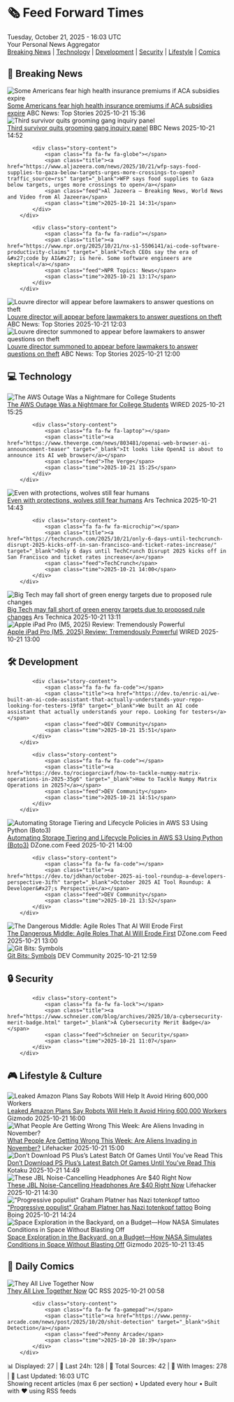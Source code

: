 <!-- Processing 54 RSS feeds at 2025-10-21 16:02:48 UTC -->
<!-- Processing: Penny Arcade -->
<!-- Processing: Poorly Drawn Lines -->
<!-- Processing: Cyanide & Happiness -->
<!-- Processing: Girl Genius -->
<!-- Processing: CNN Top Stories -->
<!-- Processing: BBC Breaking News -->
<!-- Processing: CBC News -->
<!-- Error processing https://rss.cbc.ca/lineup/topstories.xml: The read operation timed out -->
<!-- Processing: Associated Press Breaking -->
<!-- Processing: ABC News Breaking -->
<!-- Processing: Sky News World -->
<!-- Processing: The Verge -->
<!-- Processing: Ars Technica -->
<!-- Processing: WIRED -->
<!-- Processing: Hacker News -->
<!-- Processing: Dev.to -->
<!-- Processing: StackOverflow Blog -->
<!-- Processing: It's FOSS -->
<!-- Processing: Red Hat Blog -->
<!-- Processing: Coding Horror -->
<!-- Processing: The Pragmatic Engineer -->
<!-- Processing: Lifehacker -->
<!-- Processing: Gizmodo -->
<!-- Generated 8 new posts out of 22 feeds processed -->
<div class="newspaper-header">
    <h1 class="newspaper-title">🗞️ Feed Forward Times</h1>
    <div class="newspaper-date">Tuesday, October 21, 2025 - 16:03 UTC</div>
    <div class="newspaper-subtitle">Your Personal News Aggregator</div>
</div>

<div class="newspaper-nav">
    <a href="#breaking">Breaking News</a> |
    <a href="#tech">Technology</a> |
    <a href="#dev">Development</a> |
    <a href="#security">Security</a> |
    <a href="#lifestyle">Lifestyle</a> |
    <a href="#webcomics">Comics</a>
</div>

<div class="news-section breaking-news" id="breaking">
<h2 class="section-header">🚨 Breaking News</h2>
<div class="stories-container">
<div class="story">
            <img src="https://s.abcnews.com/images/Health/johnson-rt-er-251020_1760989553490_hpMain_4x3t_384.jpg" alt="Some Americans fear high health insurance premiums if ACA subsidies expire" class="story-image" loading="lazy" onerror="this.style.display='none'">
            <div class="story-content">
                <span class="fa fa-fw fa-tv"></span>
                <span class="title"><a href="https://abcnews.go.com/Health/americans-fear-high-premiums-aca-enhanced-subsidies-expire/story?id=126613026" target="_blank">Some Americans fear high health insurance premiums if ACA subsidies expire</a></span>
                <span class="feed">ABC News: Top Stories</span>
                <span class="time">2025-10-21 15:36</span>
            </div>
        </div>
<div class="story">
            <img src="https://ichef.bbci.co.uk/ace/standard/240/cpsprodpb/05dd/live/3d85dc50-ae8d-11f0-aa13-0b0479f6f42a.jpg" alt="Third survivor quits grooming gang inquiry panel" class="story-image" loading="lazy" onerror="this.style.display='none'">
            <div class="story-content">
                <span class="fa fa-fw fa-flag"></span>
                <span class="title"><a href="https://www.bbc.com/news/articles/cwykd173l3vo?at_medium=RSS&at_campaign=rss" target="_blank">Third survivor quits grooming gang inquiry panel</a></span>
                <span class="feed">BBC News</span>
                <span class="time">2025-10-21 14:52</span>
            </div>
        </div>
<div class="story">
            
            <div class="story-content">
                <span class="fa fa-fw fa-globe"></span>
                <span class="title"><a href="https://www.aljazeera.com/news/2025/10/21/wfp-says-food-supplies-to-gaza-below-targets-urges-more-crossings-to-open?traffic_source=rss" target="_blank">WFP says food supplies to Gaza below targets, urges more crossings to open</a></span>
                <span class="feed">Al Jazeera – Breaking News, World News and Video from Al Jazeera</span>
                <span class="time">2025-10-21 14:31</span>
            </div>
        </div>
<div class="story">
            
            <div class="story-content">
                <span class="fa fa-fw fa-radio"></span>
                <span class="title"><a href="https://www.npr.org/2025/10/21/nx-s1-5506141/ai-code-software-productivity-claims" target="_blank">Tech CEOs say the era of &#x27;code by AI&#x27; is here. Some software engineers are skeptical</a></span>
                <span class="feed">NPR Topics: News</span>
                <span class="time">2025-10-21 13:17</span>
            </div>
        </div>
<div class="story">
            <img src="https://s.abcnews.com/images/International/louvre-remains-closed_1761046662532_hpMain_4x3t_384.jpg" alt="Louvre director will appear before lawmakers to answer questions on theft" class="story-image" loading="lazy" onerror="this.style.display='none'">
            <div class="story-content">
                <span class="fa fa-fw fa-tv"></span>
                <span class="title"><a href="https://abcnews.go.com/International/louvre-director-summoned-french-lawmakers-amid-ongoing-investigation/story?id=126713238" target="_blank">Louvre director will appear before lawmakers to answer questions on theft</a></span>
                <span class="feed">ABC News: Top Stories</span>
                <span class="time">2025-10-21 12:03</span>
            </div>
        </div>
<div class="story">
            <img src="https://s.abcnews.com/images/International/louvre-remains-closed_1761046662532_hpMain_4x3t_384.jpg" alt="Louvre director summoned to appear before lawmakers to answer questions on theft" class="story-image" loading="lazy" onerror="this.style.display='none'">
            <div class="story-content">
                <span class="fa fa-fw fa-tv"></span>
                <span class="title"><a href="https://abcnews.go.com/International/louvre-director-summoned-french-lawmakers-amid-ongoing-investigation/story?id=126713238" target="_blank">Louvre director summoned to appear before lawmakers to answer questions on theft</a></span>
                <span class="feed">ABC News: Top Stories</span>
                <span class="time">2025-10-21 12:00</span>
            </div>
        </div>
</div>
</div>
<div class="news-section tech-news" id="tech">
<h2 class="section-header">💻 Technology</h2>
<div class="stories-container">
<div class="story">
            <img src="https://media.wired.com/photos/68f6afa95a7f87dd7d81d184/master/pass/Top_Art_Digital_Illo.jpg" alt="The AWS Outage Was a Nightmare for College Students" class="story-image" loading="lazy" onerror="this.style.display='none'">
            <div class="story-content">
                <span class="fa fa-fw fa-bolt"></span>
                <span class="title"><a href="https://www.wired.com/story/the-aws-outage-was-a-nightmare-for-college-students/" target="_blank">The AWS Outage Was a Nightmare for College Students</a></span>
                <span class="feed">WIRED</span>
                <span class="time">2025-10-21 15:25</span>
            </div>
        </div>
<div class="story">
            
            <div class="story-content">
                <span class="fa fa-fw fa-laptop"></span>
                <span class="title"><a href="https://www.theverge.com/news/803481/openai-web-browser-ai-announcement-teaser" target="_blank">It looks like OpenAI is about to announce its AI web browser</a></span>
                <span class="feed">The Verge</span>
                <span class="time">2025-10-21 15:25</span>
            </div>
        </div>
<div class="story">
            <img src="https://cdn.arstechnica.net/wp-content/uploads/2025/10/GettyImages-2206876894-500x500.jpg" alt="Even with protections, wolves still fear humans" class="story-image" loading="lazy" onerror="this.style.display='none'">
            <div class="story-content">
                <span class="fa fa-fw fa-cog"></span>
                <span class="title"><a href="https://arstechnica.com/science/2025/10/even-with-protections-wolves-still-fear-humans/" target="_blank">Even with protections, wolves still fear humans</a></span>
                <span class="feed">Ars Technica</span>
                <span class="time">2025-10-21 14:43</span>
            </div>
        </div>
<div class="story">
            
            <div class="story-content">
                <span class="fa fa-fw fa-microchip"></span>
                <span class="title"><a href="https://techcrunch.com/2025/10/21/only-6-days-until-techcrunch-disrupt-2025-kicks-off-in-san-francisco-and-ticket-rates-increase/" target="_blank">Only 6 days until TechCrunch Disrupt 2025 kicks off in San Francisco and ticket rates increase</a></span>
                <span class="feed">TechCrunch</span>
                <span class="time">2025-10-21 14:00</span>
            </div>
        </div>
<div class="story">
            <img src="https://cdn.arstechnica.net/wp-content/uploads/2025/10/bigtechgreen-500x500.jpg" alt="Big Tech may fall short of green energy targets due to proposed rule changes" class="story-image" loading="lazy" onerror="this.style.display='none'">
            <div class="story-content">
                <span class="fa fa-fw fa-cog"></span>
                <span class="title"><a href="https://arstechnica.com/tech-policy/2025/10/big-tech-may-fall-short-of-green-energy-targets-due-to-proposed-rule-changes/" target="_blank">Big Tech may fall short of green energy targets due to proposed rule changes</a></span>
                <span class="feed">Ars Technica</span>
                <span class="time">2025-10-21 13:11</span>
            </div>
        </div>
<div class="story">
            <img src="https://media.wired.com/photos/68f6b8277d69a28856c00e63/master/pass/IMG_0006.JPG" alt="Apple iPad Pro (M5, 2025) Review: Tremendously Powerful" class="story-image" loading="lazy" onerror="this.style.display='none'">
            <div class="story-content">
                <span class="fa fa-fw fa-bolt"></span>
                <span class="title"><a href="https://www.wired.com/review/apple-ipad-pro-m5-2025/" target="_blank">Apple iPad Pro (M5, 2025) Review: Tremendously Powerful</a></span>
                <span class="feed">WIRED</span>
                <span class="time">2025-10-21 13:00</span>
            </div>
        </div>
</div>
</div>
<div class="news-section dev-news" id="dev">
<h2 class="section-header">🛠️ Development</h2>
<div class="stories-container">
<div class="story">
            
            <div class="story-content">
                <span class="fa fa-fw fa-code"></span>
                <span class="title"><a href="https://dev.to/enric-ai/we-built-an-ai-code-assistant-that-actually-understands-your-repo-looking-for-testers-19f8" target="_blank">We built an AI code assistant that actually understands your repo. Looking for testers</a></span>
                <span class="feed">DEV Community</span>
                <span class="time">2025-10-21 15:51</span>
            </div>
        </div>
<div class="story">
            
            <div class="story-content">
                <span class="fa fa-fw fa-code"></span>
                <span class="title"><a href="https://dev.to/rociogarciavf/how-to-tackle-numpy-matrix-operations-in-2025-35g6" target="_blank">How to Tackle Numpy Matrix Operations in 2025?</a></span>
                <span class="feed">DEV Community</span>
                <span class="time">2025-10-21 14:51</span>
            </div>
        </div>
<div class="story">
            <img src="https://dz2cdn1.dzone.com/thumbnail?fid=18706318&w=600" alt="Automating Storage Tiering and Lifecycle Policies in AWS S3 Using Python (Boto3)" class="story-image" loading="lazy" onerror="this.style.display='none'">
            <div class="story-content">
                <span class="fa fa-fw fa-newspaper"></span>
                <span class="title"><a href="https://dzone.com/articles/automating-storage-tiering-and-lifecycle-policies" target="_blank">Automating Storage Tiering and Lifecycle Policies in AWS S3 Using Python (Boto3)</a></span>
                <span class="feed">DZone.com Feed</span>
                <span class="time">2025-10-21 14:00</span>
            </div>
        </div>
<div class="story">
            
            <div class="story-content">
                <span class="fa fa-fw fa-code"></span>
                <span class="title"><a href="https://dev.to/jdkhan/october-2025-ai-tool-roundup-a-developers-perspective-3ifh" target="_blank">October 2025 AI Tool Roundup: A Developer&#x27;s Perspective</a></span>
                <span class="feed">DEV Community</span>
                <span class="time">2025-10-21 13:52</span>
            </div>
        </div>
<div class="story">
            <img src="https://dz2cdn1.dzone.com/thumbnail?fid=18706299&w=600" alt="The Dangerous Middle: Agile Roles That AI Will Erode First" class="story-image" loading="lazy" onerror="this.style.display='none'">
            <div class="story-content">
                <span class="fa fa-fw fa-newspaper"></span>
                <span class="title"><a href="https://dzone.com/articles/dangerous-middle-agile-roles-ai-erosion" target="_blank">The Dangerous Middle: Agile Roles That AI Will Erode First</a></span>
                <span class="feed">DZone.com Feed</span>
                <span class="time">2025-10-21 13:00</span>
            </div>
        </div>
<div class="story">
            <img src="https://media2.dev.to/dynamic/image/width=800%2Cheight=%2Cfit=scale-down%2Cgravity=auto%2Cformat=auto/https%3A%2F%2Fdev-to-uploads.s3.amazonaws.com%2Fuploads%2Farticles%2F0yc92b5mvrmnwj4myaad.png" alt="Git Bits: Symbols" class="story-image" loading="lazy" onerror="this.style.display='none'">
            <div class="story-content">
                <span class="fa fa-fw fa-code"></span>
                <span class="title"><a href="https://dev.to/oculus42/git-bits-symbols-15ck" target="_blank">Git Bits: Symbols</a></span>
                <span class="feed">DEV Community</span>
                <span class="time">2025-10-21 12:59</span>
            </div>
        </div>
</div>
</div>
<div class="news-section security-news" id="security">
<h2 class="section-header">🔒 Security</h2>
<div class="stories-container">
<div class="story">
            
            <div class="story-content">
                <span class="fa fa-fw fa-lock"></span>
                <span class="title"><a href="https://www.schneier.com/blog/archives/2025/10/a-cybersecurity-merit-badge.html" target="_blank">A Cybersecurity Merit Badge</a></span>
                <span class="feed">Schneier on Security</span>
                <span class="time">2025-10-21 11:07</span>
            </div>
        </div>
</div>
</div>
<div class="news-section lifestyle-news" id="lifestyle">
<h2 class="section-header">🎮 Lifestyle & Culture</h2>
<div class="stories-container">
<div class="story">
            <img src="https://gizmodo.com/app/uploads/2025/06/agilityrobotamazon-1280x853.jpg" alt="Leaked Amazon Plans Say Robots Will Help It Avoid Hiring 600,000 Workers" class="story-image" loading="lazy" onerror="this.style.display='none'">
            <div class="story-content">
                <span class="fa fa-fw fa-computer"></span>
                <span class="title"><a href="https://gizmodo.com/leaked-amazon-plans-say-robots-will-help-it-avoid-hiring-600000-workers-2000674920" target="_blank">Leaked Amazon Plans Say Robots Will Help It Avoid Hiring 600,000 Workers</a></span>
                <span class="feed">Gizmodo</span>
                <span class="time">2025-10-21 16:00</span>
            </div>
        </div>
<div class="story">
            <img src="https://lifehacker.com/imagery/articles/01K82E26Q1WBC31QGRYBV1SWR6/hero-image.png" alt="What People Are Getting Wrong This Week: Are Aliens Invading in November?" class="story-image" loading="lazy" onerror="this.style.display='none'">
            <div class="story-content">
                <span class="fa fa-fw fa-life-ring"></span>
                <span class="title"><a href="https://lifehacker.com/entertainment/what-people-are-getting-wrong-this-week-alien-invasion-in-november?utm_medium=RSS" target="_blank">What People Are Getting Wrong This Week: Are Aliens Invading in November?</a></span>
                <span class="feed">Lifehacker</span>
                <span class="time">2025-10-21 15:00</span>
            </div>
        </div>
<div class="story">
            <img src="https://kotaku.com/app/uploads/2025/10/yakuza-1280x720.jpg" alt="Don’t Download PS Plus’s Latest Batch Of Games Until You’ve Read This" class="story-image" loading="lazy" onerror="this.style.display='none'">
            <div class="story-content">
                <span class="fa fa-fw fa-gamepad"></span>
                <span class="title"><a href="https://kotaku.com/dont-download-ps-pluss-latest-batch-of-games-until-youve-read-this-2000637598" target="_blank">Don’t Download PS Plus’s Latest Batch Of Games Until You’ve Read This</a></span>
                <span class="feed">Kotaku</span>
                <span class="time">2025-10-21 14:49</span>
            </div>
        </div>
<div class="story">
            <img src="https://lifehacker.com/imagery/articles/01K83AS6Z5J6M2G24C8WFAVA32/hero-image.png" alt="These JBL Noise-Cancelling Headphones Are $40 Right Now" class="story-image" loading="lazy" onerror="this.style.display='none'">
            <div class="story-content">
                <span class="fa fa-fw fa-life-ring"></span>
                <span class="title"><a href="https://lifehacker.com/tech/noise-cancelling-on-ear-jbl-headphones-sale?utm_medium=RSS" target="_blank">These JBL Noise-Cancelling Headphones Are $40 Right Now</a></span>
                <span class="feed">Lifehacker</span>
                <span class="time">2025-10-21 14:30</span>
            </div>
        </div>
<div class="story">
            <img src="https://i0.wp.com/boingboing.net/wp-content/uploads/2025/10/totenkopf.jpg?fit=1726%2C1150&amp;quality=60&amp;ssl=1" alt="&quot;Progressive populist&quot; Graham Platner has Nazi totenkopf tattoo" class="story-image" loading="lazy" onerror="this.style.display='none'">
            <div class="story-content">
                <span class="fa fa-fw fa-arrow-right"></span>
                <span class="title"><a href="https://boingboing.net/2025/10/21/progressive-populist-graham-platner-has-nazi-totenkopf-tattoo.html" target="_blank">&quot;Progressive populist&quot; Graham Platner has Nazi totenkopf tattoo</a></span>
                <span class="feed">Boing Boing</span>
                <span class="time">2025-10-21 14:24</span>
            </div>
        </div>
<div class="story">
            <img src="https://gizmodo.com/app/uploads/2025/10/nasa_CHAPEA-1280x853.jpg" alt="Space Exploration in the Backyard, on a Budget—How NASA Simulates Conditions in Space Without Blasting Off" class="story-image" loading="lazy" onerror="this.style.display='none'">
            <div class="story-content">
                <span class="fa fa-fw fa-computer"></span>
                <span class="title"><a href="https://gizmodo.com/space-exploration-in-the-backyard-on-a-budget-how-nasa-simulates-conditions-in-space-without-blasting-off-2000674896" target="_blank">Space Exploration in the Backyard, on a Budget—How NASA Simulates Conditions in Space Without Blasting Off</a></span>
                <span class="feed">Gizmodo</span>
                <span class="time">2025-10-21 13:45</span>
            </div>
        </div>
</div>
</div>
<div class="news-section webcomics-section" id="webcomics">
<h2 class="section-header">🎨 Daily Comics</h2>
<div class="stories-container">
<div class="story">
            <img src="http://www.questionablecontent.net/comics/5683.png" alt="They All Live Together Now" class="story-image" loading="lazy" onerror="this.style.display='none'">
            <div class="story-content">
                <span class="fa fa-fw fa-music"></span>
                <span class="title"><a href="http://questionablecontent.net/view.php?comic=5683" target="_blank">They All Live Together Now</a></span>
                <span class="feed">QC RSS</span>
                <span class="time">2025-10-21 00:58</span>
            </div>
        </div>
<div class="story">
            
            <div class="story-content">
                <span class="fa fa-fw fa-gamepad"></span>
                <span class="title"><a href="https://www.penny-arcade.com/news/post/2025/10/20/shit-detection" target="_blank">Shit Detection</a></span>
                <span class="feed">Penny Arcade</span>
                <span class="time">2025-10-20 18:39</span>
            </div>
        </div>
</div>
</div>

<div class="newspaper-footer">
    <div class="stats">
        📊 Displayed: 27 | 📅 Last 24h: 128 | 📡 Total Sources: 42 | 📸 With Images: 278 |
        🔄 Last Updated: 16:03 UTC
    </div>
    <div class="footer-note">
        Showing recent articles (max 6 per section) • Updated every hour • Built with ❤️ using RSS feeds
    </div>
</div>

